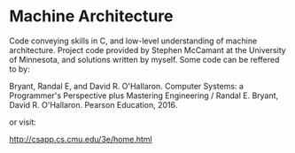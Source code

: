 # Machine Architecture
Code conveying skills in C, and low-level understanding of machine architecture. Project code provided by Stephen McCamant at the University of Minnesota, and solutions written by myself.
Some code can be reffered to by:

Bryant, Randal E, and David R. O'Hallaron. Computer Systems: a Programmer's Perspective plus Mastering Engineering / Randal E. Bryant, David R. O'Hallaron. Pearson Education, 2016.

or visit:

http://csapp.cs.cmu.edu/3e/home.html

